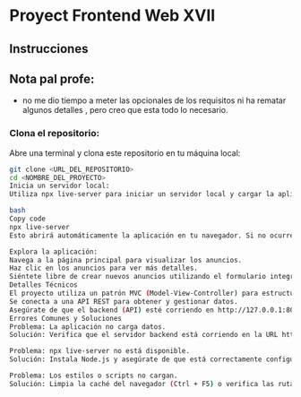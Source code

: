 # Proyect Frontend Web XVII
## Instrucciones

## Nota pal profe:
- no me dio tiempo a meter las opcionales de los requisitos ni ha rematar algunos detalles ,  pero creo que esta todo lo necesario.

### Clona el repositorio:
Abre una terminal y clona este repositorio en tu máquina local:
```bash
git clone <URL_DEL_REPOSITORIO>
cd <NOMBRE_DEL_PROYECTO>
Inicia un servidor local:
Utiliza npx live-server para iniciar un servidor local y cargar la aplicación:

bash
Copy code
npx live-server
Esto abrirá automáticamente la aplicación en tu navegador. Si no ocurre, puedes abrir manualmente la URL http://127.0.0.1:8080.

Explora la aplicación:
Navega a la página principal para visualizar los anuncios.
Haz clic en los anuncios para ver más detalles.
Siéntete libre de crear nuevos anuncios utilizando el formulario integrado.
Detalles Técnicos
El proyecto utiliza un patrón MVC (Model-View-Controller) para estructurar el código.
Se conecta a una API REST para obtener y gestionar datos.
Asegúrate de que el backend (API) esté corriendo en http://127.0.0.1:8000 para que la aplicación funcione correctamente.
Errores Comunes y Soluciones
Problema: La aplicación no carga datos.
Solución: Verifica que el servidor backend está corriendo en la URL http://127.0.0.1:8000.

Problema: npx live-server no está disponible.
Solución: Instala Node.js y asegúrate de que está correctamente configurado.

Problema: Los estilos o scripts no cargan.
Solución: Limpia la caché del navegador (Ctrl + F5) o verifica las rutas de los archivos en el proyecto.